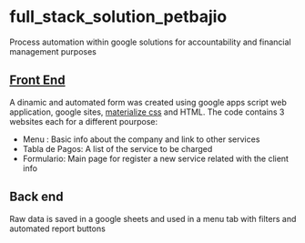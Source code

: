 # full_stack_solution_petbajio
Process automation within google solutions for accountability and financial management purposes

## [Front End](https://sites.google.com/view/petbajio-formulario/p%C3%A1gina-principal)
A dinamic and automated form was created using google apps script web application, google sites, [materialize css](https://materializecss.com) and HTML.
The code contains 3 websites each for a different pourpose:
- Menu : Basic info about the company and link to other services
- Tabla de Pagos: A list of the service to be charged
- Formulario: Main page for register a new service related with the client info

## Back end
Raw data is saved in a google sheets and used in a menu tab with filters and automated report buttons 
